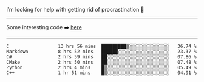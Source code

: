 I’m looking for help with getting rid of procrastination 🤔

-----

Some interesting code :arrow_right: [here](https://github.com/zhen8838/playground)

-----

<!--START_SECTION:waka-->

```text
C                  13 hrs 56 mins  █████████▒░░░░░░░░░░░░░░░   36.74 %
Markdown           8 hrs 52 mins   ██████░░░░░░░░░░░░░░░░░░░   23.37 %
C#                 2 hrs 59 mins   ██░░░░░░░░░░░░░░░░░░░░░░░   07.86 %
CMake              2 hrs 50 mins   ██░░░░░░░░░░░░░░░░░░░░░░░   07.48 %
Python             2 hrs 4 mins    █▒░░░░░░░░░░░░░░░░░░░░░░░   05.49 %
C++                1 hr 51 mins    █▒░░░░░░░░░░░░░░░░░░░░░░░   04.91 %
```

<!--END_SECTION:waka-->

<!--
**zhen8838/zhen8838** is a ✨ _special_ ✨ repository because its `README.md` (this file) appears on your GitHub profile.

Here are some ideas to get you started:

- 🔭 I’m currently working on ...
- 🌱 I’m currently learning ...
- 👯 I’m looking to collaborate on ...
 ...
- 💬 Ask me about ...
- 📫 How to reach me: ...
- 😄 Pronouns: ...
- ⚡ Fun fact: ...
-->
